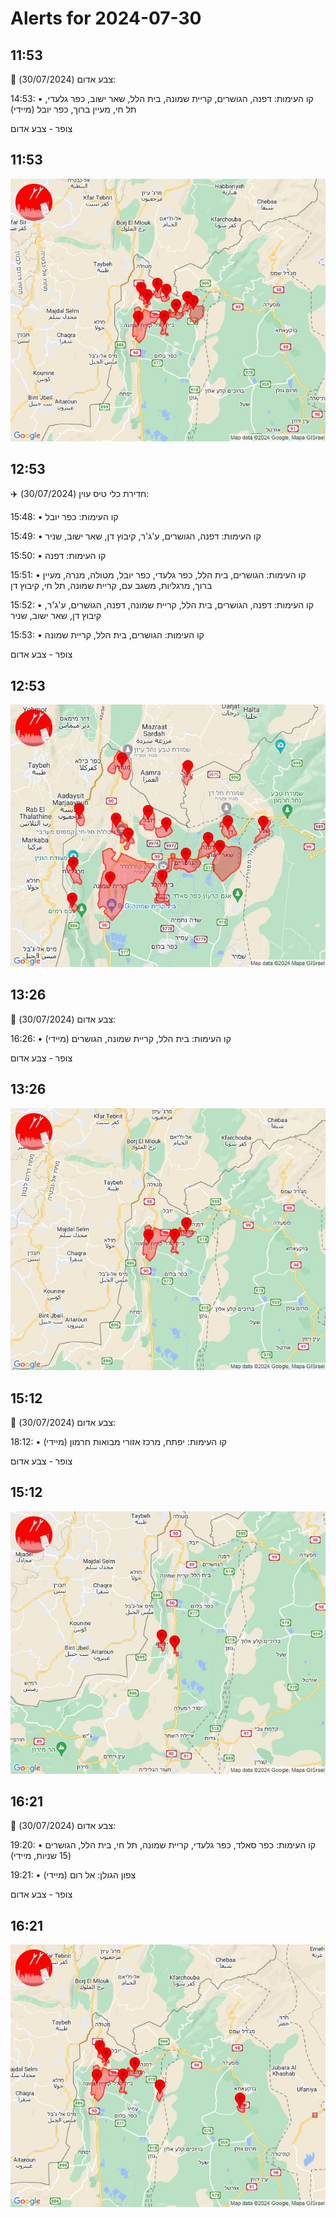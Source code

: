 # Alerts for 2024-07-30

## 11:53

🔴 צבע אדום (30/07/2024):

14:53:
• קו העימות: דפנה, הגושרים, קריית שמונה, בית הלל, שאר ישוב, כפר גלעדי, תל חי, מעיין ברוך, כפר יובל (מיידי)

צופר - צבע אדום

## 11:53

![Photo](images/23920.jpg)

## 12:53

✈️ חדירת כלי טיס עוין (30/07/2024):

15:48:
• קו העימות: כפר יובל 

15:49:
• קו העימות: דפנה, הגושרים, ע'ג'ר, קיבוץ דן, שאר ישוב, שניר 

15:50:
• קו העימות: דפנה 

15:51:
• קו העימות: הגושרים, בית הלל, כפר גלעדי, כפר יובל, מטולה, מנרה, מעיין ברוך, מרגליות, משגב עם, קריית שמונה, תל חי, קיבוץ דן 

15:52:
• קו העימות: דפנה, הגושרים, בית הלל, קריית שמונה, דפנה, הגושרים, ע'ג'ר, קיבוץ דן, שאר ישוב, שניר 

15:53:
• קו העימות: הגושרים, בית הלל, קריית שמונה 

צופר - צבע אדום

## 12:53

![Photo](images/23946.jpg)

## 13:26

🔴 צבע אדום (30/07/2024):

16:26:
• קו העימות: בית הלל, קריית שמונה, הגושרים (מיידי)

צופר - צבע אדום

## 13:26

![Photo](images/23948.jpg)

## 15:12

🔴 צבע אדום (30/07/2024):

18:12:
• קו העימות: יפתח, מרכז אזורי מבואות חרמון (מיידי)

צופר - צבע אדום

## 15:12

![Photo](images/23950.jpg)

## 16:21

🔴 צבע אדום (30/07/2024):

19:20:
• קו העימות: כפר סאלד, כפר גלעדי, קריית שמונה, תל חי, בית הלל, הגושרים (15 שניות, מיידי)

19:21:
• צפון הגולן: אל רום (מיידי)

צופר - צבע אדום

## 16:21

![Photo](images/23956.jpg)

